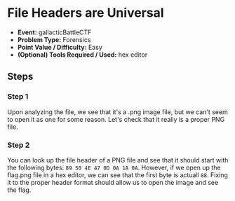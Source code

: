 # File Headers are Universal
* **Event:** gallacticBattleCTF
* **Problem Type:** Forensics
* **Point Value / Difficulty:** Easy
* **(Optional) Tools Required / Used:** hex editor 

## Steps
### Step 1
Upon analyzing the file, we see that it's a .png image file, but we can't seem to open it as one for some reason. Let's check that it really is a proper PNG file.

### Step 2
You can look up the file header of a PNG file and see that it should start with the following bytes: `89 50 4E 47 0D 0A 1A 0A`. However, if we open up the flag.png file in a hex editor, we can see that the first byte is actuall `88`. Fixing it to the proper header format should allow us to open the image and see the flag.
